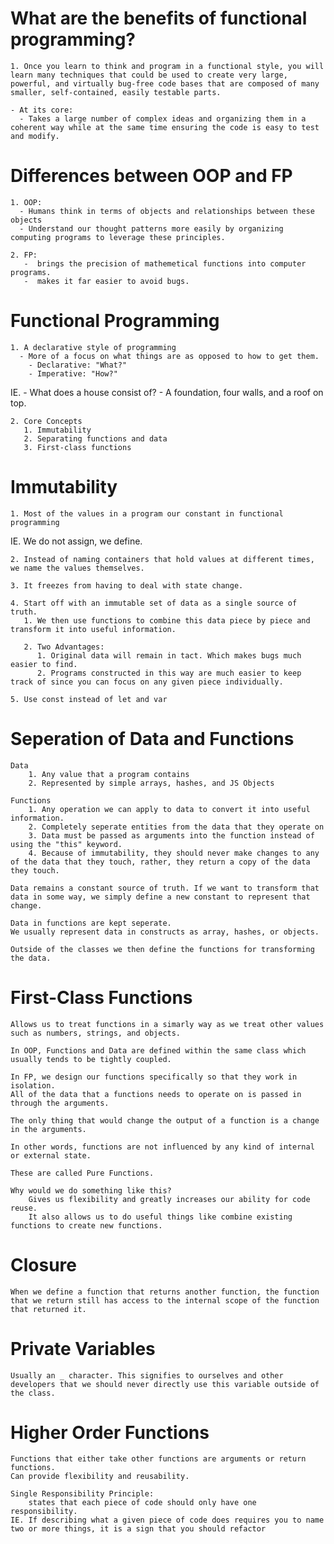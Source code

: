 # What are the benefits of functional programming?

    1. Once you learn to think and program in a functional style, you will learn many techniques that could be used to create very large, powerful, and virtually bug-free code bases that are composed of many smaller, self-contained, easily testable parts.

    - At its core:
      - Takes a large number of complex ideas and organizing them in a coherent way while at the same time ensuring the code is easy to test and modify.

# Differences between OOP and FP

    1. OOP:
      - Humans think in terms of objects and relationships between these objects
      - Understand our thought patterns more easily by organizing computing programs to leverage these principles.

    2. FP:
       -  brings the precision of mathemetical functions into computer programs.
       -  makes it far easier to avoid bugs.

# Functional Programming

    1. A declarative style of programming
      - More of a focus on what things are as opposed to how to get them.
        - Declarative: "What?"
        - Imperative: "How?"

IE. - What does a house consist of? - A foundation, four walls, and a roof on top.

    2. Core Concepts
       1. Immutability
       2. Separating functions and data
       3. First-class functions

# Immutability

    1. Most of the values in a program our constant in functional programming

IE. We do not assign, we define.

    2. Instead of naming containers that hold values at different times, we name the values themselves.

    3. It freezes from having to deal with state change.

    4. Start off with an immutable set of data as a single source of truth.
       1. We then use functions to combine this data piece by piece and transform it into useful information.

       2. Two Advantages:
          1. Original data will remain in tact. Which makes bugs much easier to find.
          2. Programs constructed in this way are much easier to keep track of since you can focus on any given piece individually.

    5. Use const instead of let and var

# Seperation of Data and Functions

    Data
        1. Any value that a program contains
        2. Represented by simple arrays, hashes, and JS Objects

    Functions
        1. Any operation we can apply to data to convert it into useful information.
        2. Completely seperate entities from the data that they operate on
        3. Data must be passed as arguments into the function instead of using the "this" keyword.
        4. Because of immutability, they should never make changes to any of the data that they touch, rather, they return a copy of the data they touch.

    Data remains a constant source of truth. If we want to transform that data in some way, we simply define a new constant to represent that change.

    Data in functions are kept seperate.
    We usually represent data in constructs as array, hashes, or objects.

    Outside of the classes we then define the functions for transforming the data.

# First-Class Functions

    Allows us to treat functions in a simarly way as we treat other values such as numbers, strings, and objects.

    In OOP, Functions and Data are defined within the same class which usually tends to be tightly coupled.

    In FP, we design our functions specifically so that they work in isolation.
    All of the data that a functions needs to operate on is passed in through the arguments.

    The only thing that would change the output of a function is a change in the arguments.

    In other words, functions are not influenced by any kind of internal or external state.

    These are called Pure Functions.

    Why would we do something like this?
        Gives us flexibility and greatly increases our ability for code reuse.
        It also allows us to do useful things like combine existing functions to create new functions.

# Closure

    When we define a function that returns another function, the function that we return still has access to the internal scope of the function that returned it.

# Private Variables

    Usually an _ character. This signifies to ourselves and other developers that we should never directly use this variable outside of the class.

# Higher Order Functions

    Functions that either take other functions are arguments or return functions.
    Can provide flexibility and reusability.

    Single Responsibility Principle:
        states that each piece of code should only have one responsibility.
    IE. If describing what a given piece of code does requires you to name two or more things, it is a sign that you should refactor
